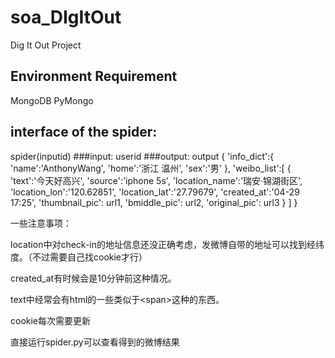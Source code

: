 # soa_DIgItOut
Dig It Out Project
## Environment Requirement
MongoDB
PyMongo
## interface of the spider:
spider(inputid)
###input:
	userid
###output:
	output {
		'info_dict':{
			'name':'AnthonyWang',
			'home':'浙江 温州',
			'sex':'男'
		},
		'weibo_list':[
			{
				'text':'今天好高兴',
				'source':'iphone 5s',
				'location_name':'瑞安·锦湖街区',
				'location_lon':'120.62851',
				'location_lat':'27.79679',
				'created_at':'04-29 17:25',
				'thumbnail_pic': url1,
				'bmiddle_pic': url2,
				'original_pic': url3
			}
		]
	}

一些注意事项：

location中对check-in的地址信息还没正确考虑，发微博自带的地址可以找到经纬度。（不过需要自己找cookie才行）

created_at有时候会是10分钟前这种情况。

text中经常会有html的一些类似于\<span\>这种的东西。

cookie每次需要更新

直接运行spider.py可以查看得到的微博结果

